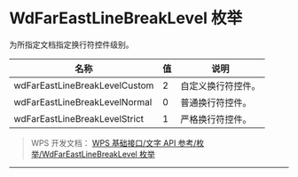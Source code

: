 # WdFarEastLineBreakLevel 枚举

为所指定文档指定换行符控件级别。

| 名称                          | 值  | 说明               |
|-------------------------------|-----|--------------------|
| wdFarEastLineBreakLevelCustom | 2   | 自定义换行符控件。 |
| wdFarEastLineBreakLevelNormal | 0   | 普通换行符控件。   |
| wdFarEastLineBreakLevelStrict | 1   | 严格换行符控件。   |

> WPS 开发文档： [WPS 基础接口/文字 API 参考/枚举/WdFarEastLineBreakLevel 枚举](https://qn.cache.wpscdn.cn/encs/doc/office_v19/topics/WPS%20%E5%9F%BA%E7%A1%80%E6%8E%A5%E5%8F%A3/%E6%96%87%E5%AD%97%20API%20%E5%8F%82%E8%80%83/%E6%9E%9A%E4%B8%BE/WdFarEastLineBreakLevel%20%E6%9E%9A%E4%B8%BE.html)

------------------------------------------------------------------------
